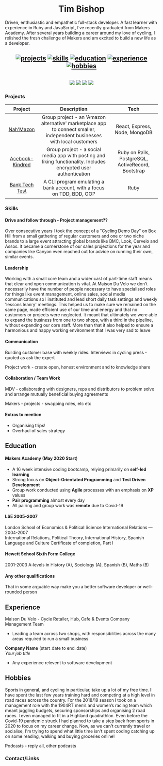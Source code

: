 
  
<h1 align="center">Tim Bishop</h1>

<div>
  
Driven, enthusiastic and empathetic full-stack developer. A fast learner with experience in Ruby and JavaScript, I’ve recently graduated from Makers Academy. After several years building a career around my love of cycling, I relished the fresh challenge of Makers and am excited to build a new life as a developer.
  
</div>

<h2 align="center">
  
  [![projects](https://img.shields.io/badge/-Projects-blue?style=for-the-badge)](#projects)
  [![skills](https://img.shields.io/badge/-Skills-blue?style=for-the-badge)](#skills)
  [![education](https://img.shields.io/badge/-Education-blue?style=for-the-badge)](#education)
  [![experience](https://img.shields.io/badge/-Experience-blue?style=for-the-badge)](#experience)
  [![hobbies](https://img.shields.io/badge/-Hobbies-blue?style=for-the-badge)](#hobbies)

</h2>

<h2 align="center">

<!-- ![Ruby commits](https://img.shields.io/badge/Ruby-266%20commits-%23CC342D?style=flat-square&logo=ruby&logoColor=white)
![JavaScript commits](https://img.shields.io/badge/JavaScript-141%20commits-%23c5b218?style=flat-square&logo=javascript&logoColor=white)
![HTML commits](https://img.shields.io/badge/HTML-129%20commits-%23E34F26?style=flat-square&logo=html5&logoColor=white)
![CSS commits](https://img.shields.io/badge/CSS-72%20commits-%231572B6?style=flat-square&logo=css3&logoColor=white) -->

<div align="center">
<a href="https://sourcerer.io/timcpb" target="_blank"><img src="https://img.shields.io/badge/Ruby-266%20commits-%23CC342D?style=flat-square&logo=ruby&logoColor=white"></a>
<a href="https://sourcerer.io/timcpb" target="_blank"><img src="https://img.shields.io/badge/JavaScript-141%20commits-%23c5b218?style=flat-square&logo=javascript&logoColor=white"></a>
<a href="https://sourcerer.io/timcpb" target="_blank"><img src="https://img.shields.io/badge/HTML-129%20commits-%23E34F26?style=flat-square&logo=html5&logoColor=white"></a>
<a href="https://sourcerer.io/timcpb" target="_blank"><img src="https://img.shields.io/badge/CSS-72%20commits-%231572B6?style=flat-square&logo=css3&logoColor=white"></a>
</div>

</h2>


<div>
  
### Projects

|     Project     |                                           Description                                          |                        Tech                        |
|:---------------:|:----------------------------------------------------------------------------------------------:|:--------------------------------------------------:|
| [Nah'Mazon](https://github.com/TimCPB/Nah-Mazon)    | Group project - an 'Amazon alternative' marketplace app to connect smaller, independent businesses with local customers                                                            | React, Express, Node, MongoDB                      |
| [Acebook-Kindred](https://github.com/NikitaDouglas/acebook-Kindred) | Group project - a social media app with posting and liking functionality. Includes encrypted user authentication | Ruby on Rails, PostgreSQL, ActiveRecord, Bootstrap |
| [Bank Tech Test](https://github.com/TimCPB/Bank)  | A CLI program emulating a bank account, with a focus on TDD, BDD, OOP                          | Ruby                                               |
</div>

### Skills

#### Drive and follow through - Project management??

Over consecutive years I took the concept of a "Cycling Demo Day" on Box Hill from a small gathering of regular customers and one or two niche brands to a large event attracting global brands like BMC, Look, Cervelo and Assos. It became a cornerstone of our sales projections for the year and companies like Canyon even reached out for advice on running their own, similar events.

#### Leadership

Working with a small core team and a wider cast of part-time staff means that clear and open communication is vital. At Maison Du Velo we don't necessarily have the number of people necessary to have specialised roles for things like event management, online sales, social media communications so I instituted and lead short daily task settings and weekly 'lessons leanry' meetings. This helped us to make sure we remained on the same page, made efficient use of our time and energy and that no customers or projects were neglected. It meant that ultimately we were able to expand the business from one to two shops, with a third in the pipeline, without expanding our core staff. More than that it also helped to ensure a harmonious and happy working environment that I was very sad to leave 

#### Communication

Building customer base with weekly rides. Interviews in cycling press - quoted as ask the expert

Project work - create open, honest environment and to knowledge share


#### Collaboration / Team Work

MDV - collaborating with designers, reps and distributors to problem solve and arrange mutually beneficial buying agreements

Makers - projects - swapping roles, etc etc

#### Extras to mention

- Organising trips!
- Overhaul of sales strategy


## Education

#### Makers Academy (May 2020 Start)

- A 16 week intensive coding bootcamp, relying primarily on **self-led learning**
- Strong focus on **Object-Orientated Programming** and **Test Driven Development**
- Group work conducted using **Agile** processes with an emphasis on **XP** values
- **Pair programming** almost every day
- All pairing and group work was **remote** due to Covid-19

#### LSE 2005-2007

London School of Economics & Political Science
International Relations — 2004-2007                          
International Relations, Political Theory, International History, Spanish Language and Culture
Certificate of completion, Part I

#### Hewett School Sixth Form College
2001-2003
A-levels in History (A), Sociology (A), Spanish (B), Maths (B)


#### Any other qualifications

That in some arguable way make you a better software developer or well-rounded person

## Experience
Maison Du Velo - Cycle Retailer, Hub, Cafe & Events Company   
Management Team  
- Leading a team across two shops, with responsibilities across the many areas required to run a small business

**Company Name** (start_date to end_date)   
*Your job title*  
- Any experience relevent to software development

## Hobbies

Sports in general, and cycling in particular, take up a lot of my free time. I have spent the last few years training hard and competing at a high level in road races across the country. For the 2018/19 season I took on a management role with the 1904RT men’s and women’s racing team which meant juggling budgets, securing sponsorships and organising 2 road races. I even managed to fit in a Highland quadrathlon. Even before the Covid-19 pandemic struck I had planned to take a step back from sports in 2020 to focus on my career change. Now, as we can't currently travel or socialise, I'm trying to spend what little time isn't spent coding catching up on some reading, walking and buying groceries online!

Podcasts - reply all, other podcasts

### Contact/Links
